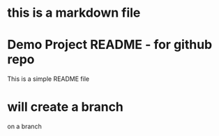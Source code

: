 # this is a markdown file
# Demo Project README - for github repo
This is a simple README file

# will create a branch
on a branch
